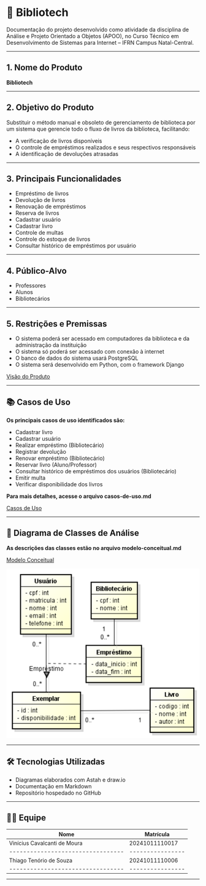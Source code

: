 # 📘 Bibliotech

Documentação do projeto desenvolvido como atividade da disciplina de Análise e Projeto Orientado a Objetos (APOO), no Curso Técnico em Desenvolvimento de Sistemas para Internet – IFRN Campus Natal-Central.

---

## 1. Nome do Produto
**Bibliotech**

---

## 2. Objetivo do Produto
Substituir o método manual e obsoleto de gerenciamento de biblioteca por um sistema que gerencie todo o fluxo de livros da biblioteca, facilitando:
- A verificação de livros disponíveis
- O controle de empréstimos realizados e seus respectivos responsáveis
- A identificação de devoluções atrasadas

---

## 3. Principais Funcionalidades
- Empréstimo de livros  
- Devolução de livros  
- Renovação de empréstimos  
- Reserva de livros  
- Cadastrar usuário  
- Cadastrar livro  
- Controle de multas  
- Controle do estoque de livros  
- Consultar histórico de empréstimos por usuário  

---

## 4. Público-Alvo
- Professores  
- Alunos  
- Bibliotecários  

---

## 5. Restrições e Premissas
- O sistema poderá ser acessado em computadores da biblioteca e da administração da instituição  
- O sistema só poderá ser acessado com conexão à internet  
- O banco de dados do sistema usará PostgreSQL  
- O sistema será desenvolvido em Python, com o framework Django  

[Visão do Produto](visao-de-produto.md)

---

## 📚 Casos de Uso

**Os principais casos de uso identificados são:**

- Cadastrar livro
- Cadastrar usuário
- Realizar empréstimo (Bibliotecário)
- Registrar devolução
- Renovar empréstimo (Bibliotecário)
- Reservar livro (Aluno/Professor)
- Consultar histórico de empréstimos dos usuários (Bibliotecário)
- Emitir multa
- Verificar disponibilidade dos livros

**Para mais detalhes, acesse o arquivo casos-de-uso.md**

[Casos de Uso](casos-de-uso.md)

---

## 🧠 Diagrama de Classes de Análise

**As descrições das classes estão no arquivo modelo-conceitual.md**

[Modelo Conceitual](modelo-conceitual.md)

![Diagrama de Classes](imagens/modelo-conceitual.png)

---

## 🛠️ Tecnologias Utilizadas
- Diagramas elaborados com Astah e draw.io
- Documentação em Markdown  
- Repositório hospedado no GitHub

---

## 👨‍💻 Equipe
| Nome                            | Matrícula      |
|---------------------------------|----------------|
| Vinícius Cavalcanti de Moura    | 20241011110017 |
|---------------------------------|----------------|
| Thiago Tenório de Souza         | 20241011110006 |
|---------------------------------|----------------|

---
